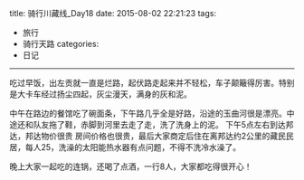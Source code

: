 title: 骑行川藏线_Day18
date: 2015-08-02 22:21:23
tags:
- 旅行
- 骑行天路
categories:
- 日记
---

吃过早饭，出左贡就一直是烂路，起伏路走起来并不轻松，车子颠簸得厉害。特别是大卡车经过扬尘四起，灰尘漫天，满身的灰和泥。

中午在路边的餐馆吃了碗面条，下午路几乎全是好路，沿途的玉曲河很是漂亮。中途还和队友拖了鞋，赤脚到河里去走了走，洗了洗身上的泥。 下午5点左右到达邦达，邦达物价很贵 房间价格也很贵，最后大家商定后住在离邦达约2公里的藏民民居，每人25，洗澡的太阳能热水器有点问题，不得不洗冷水澡了。

晚上大家一起吃的连锅，还喝了点酒，一行8人，大家都吃得很开心！


